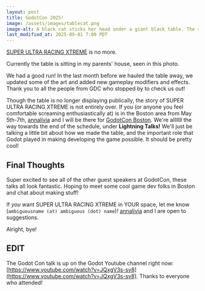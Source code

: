 ```yaml
---
layout: post
title: GodotCon 2025!
image: /assets/images/tablecat.png
image-alt: A black cat sticks her head under a giant black table. The sides of the table reach down just above the floor, so there's not a lot of room for her to squeeze under. There is a red button and some colorful lines on the surface of the table.
last_modified_at: 2025-09-01 7:09 PDT
---
```


[SUPER ULTRA RACING XTREME](https://www.sfmoma.org/exhibition/artcade/) is no more<!--more-->.

Currently the table is sitting in my parents' house, seen in this photo.

We had a good run! In the last month before we hauled the table away, we updated some of the art and added new gameplay modifiers and effects. Thank you to all the people from GDC who stopped by to check us out!

Though the table is no longer displaying publically, the story of SUPER ULTRA RACING XTREME is not entirely over. If you (or anyone you feel comfortable screaming enthusiastically at) is in the Boston area from May 5th-7th, [annalivia](https://annalivia.xyz) and I will be there for [GodotCon Boston](https://conference.godotengine.org/2025/schedule/). We're alllllll the way towards the end of the schedule, under **Lightning Talks!** We'll just be talking a little bit about how we made the table, and the important role that Godot played in making developing the game possible. It should be pretty cool!

## Final Thoughts

Super excited to see all of the other guest speakers at GodotCon, these talks all look fantastic. Hoping to meet some cool game dev folks in Boston and chat about making stuff!

If *you* want SUPER ULTRA RACING XTREME in YOUR space, let me know (`ambiguousname (at) ambiguous (dot) name`)! [annalivia](https://annalivia.xyz/) and I are open to suggestions.

Alright, bye!

## EDIT
The Godot Con talk is up on the Godot Youtube channel right now: [https://www.youtube.com/watch?v=JQxgV3s-sv8](https://www.youtube.com/watch?v=JQxgV3s-sv8). Thanks to everyone who attended!